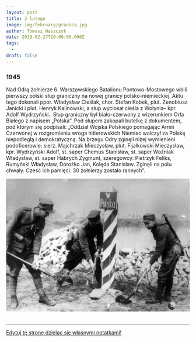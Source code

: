 ```yaml
---
layout: post
title: 2 lutego
image: img/february/granica.jpg
author: Tomasz Waszczyk
date: 2019-02-27T10:00:00.000Z
tags:
  - 
draft: false
---
```


### 1945

Nad Odrą żołnierze 6. Warszawskiego Batalionu Pontowo-Mostowego wbili pierwszy polski słup graniczny na nowej granicy polsko-niemieckiej.
Aktu tego dokonali ppor. Władysław Cieślak, chor. Stefan Kobek, plut. Zenobiusz Janicki i plut. Henryk Kalinowski, a słup wyciosał cieśla z Wołynia– kpr. Adolf Wydrzyński.. Słup graniczny był biało-czerwony z wizerunkiem Orła Białego z napisem „Polska”. Pod słupem zakopali butelkę z dokumentem, pod którym się podpisali:
„Oddział Wojska Polskiego pomagając Armii Czerwonej w rozgromieniu wroga hitlerowskich Niemiec walczył za Polskę niepodległą i demokratyczną. Na brzegu Odry zginęli niżej wymienieni podoficerowie: sierż. Majchrzak Mieczysław, plut. Fijałkowski Mieczysław, kpr. Wydrzyński Adolf, st. saper Chemus Stanisław, st. saper Woźniak Władysław, st. saper Habrych Zygmunt, szeregowcy: Pietrzyk Feliks, Rumyński Władysław, Dorożko Jan, Kolęda Stanisław. Zginęli na polu chwały. Cześć ich pamięci. 30 żołnierzy zostało rannych”.

<img src="./img/february/granica.jpg"/><br><br>

---

<a href="https://github.com/TomaszWaszczyk/historia.waszczyk.com/edit/master/src/content/february-27.md" target="_blank">Edytuj tę stronę dzieląc się własnymi notatkami!</a>

